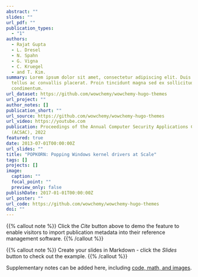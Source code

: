 ```yaml
---
abstract: ""
slides: ""
url_pdf: ""
publication_types:
  - "1"
authors:
  - Rajat Gupta
  - L. Dresel
  - N. Spahn
  - G. Vigna
  - C. Kruegel
  - and T. Kim.
summary: Lorem ipsum dolor sit amet, consectetur adipiscing elit. Duis posuere
  tellus ac convallis placerat. Proin tincidunt magna sed ex sollicitudin
  condimentum.
url_dataset: https://github.com/wowchemy/wowchemy-hugo-themes
url_project: ""
author_notes: []
publication_short: ""
url_source: https://github.com/wowchemy/wowchemy-hugo-themes
url_video: https://youtube.com
publication: Proceedings of the Annual Computer Security Applications Conference
  (ACSAC), 2022
featured: true
date: 2013-07-01T00:00:00Z
url_slides: ""
title: "POPKORN: Popping Windows kernel drivers at Scale"
tags: []
projects: []
image:
  caption: ""
  focal_point: ""
  preview_only: false
publishDate: 2017-01-01T00:00:00Z
url_poster: ""
url_code: https://github.com/wowchemy/wowchemy-hugo-themes
doi: ""
---
```


{{% callout note %}}
Click the _Cite_ button above to demo the feature to enable visitors to import publication metadata into their reference management software.
{{% /callout %}}

{{% callout note %}}
Create your slides in Markdown - click the _Slides_ button to check out the example.
{{% /callout %}}

Supplementary notes can be added here, including [code, math, and images](https://wowchemy.com/docs/writing-markdown-latex/).
